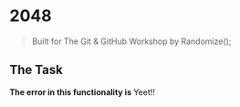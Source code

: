 # 2048
> Built for The Git & GitHub Workshop by Randomize();

## The Task
**The error in this functionality is** Yeet!!
